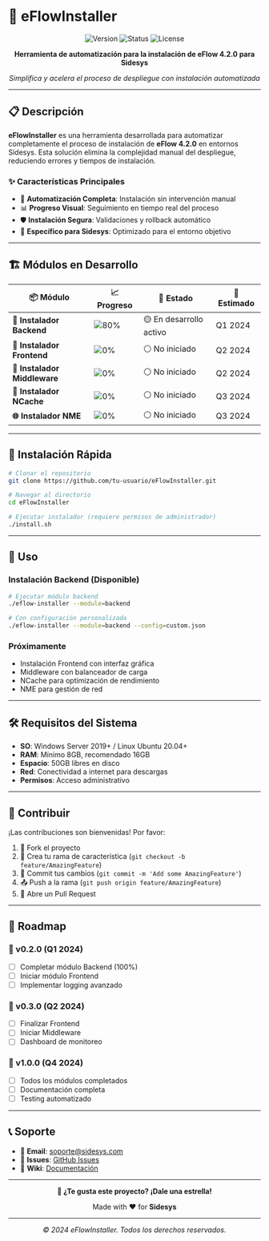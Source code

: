 # 🚀 eFlowInstaller

<div align="center">
  
  ![Version](https://img.shields.io/badge/version-v0.1.8--alpha-blue?style=for-the-badge&logo=semantic-release)
  ![Status](https://img.shields.io/badge/status-En%20Desarrollo-orange?style=for-the-badge&logo=github-actions)
  ![License](https://img.shields.io/badge/license-MIT-green?style=for-the-badge&logo=open-source-initiative)
  
  **Herramienta de automatización para la instalación de eFlow 4.2.0 para Sidesys**
  
  *Simplifica y acelera el proceso de despliegue con instalación automatizada*

</div>

---

## 📋 Descripción

**eFlowInstaller** es una herramienta desarrollada para automatizar completamente el proceso de instalación de **eFlow 4.2.0** en entornos Sidesys. Esta solución elimina la complejidad manual del despliegue, reduciendo errores y tiempos de instalación.

### ✨ Características Principales

- 🔧 **Automatización Completa**: Instalación sin intervención manual
- 📊 **Progreso Visual**: Seguimiento en tiempo real del proceso
- 🛡️ **Instalación Segura**: Validaciones y rollback automático
- 🎯 **Específico para Sidesys**: Optimizado para el entorno objetivo

---

## 🏗️ Módulos en Desarrollo

<table align="center">
<thead>
<tr>
<th>📦 Módulo</th>
<th>📈 Progreso</th>
<th>🚦 Estado</th>
<th>📅 Estimado</th>
</tr>
</thead>
<tbody>
<tr>
<td><strong>🔧 Instalador Backend</strong></td>
<td>
  <img src="https://geps.dev/progress/80" alt="80%" />
</td>
<td>🟡 En desarrollo activo</td>
<td>Q1 2024</td>
</tr>
<tr>
<td><strong>🎨 Instalador Frontend</strong></td>
<td>
  <img src="https://geps.dev/progress/0" alt="0%" />
</td>
<td>⚪ No iniciado</td>
<td>Q2 2024</td>
</tr>
<tr>
<td><strong>🔄 Instalador Middleware</strong></td>
<td>
  <img src="https://geps.dev/progress/0" alt="0%" />
</td>
<td>⚪ No iniciado</td>
<td>Q2 2024</td>
</tr>
<tr>
<td><strong>💾 Instalador NCache</strong></td>
<td>
  <img src="https://geps.dev/progress/0" alt="0%" />
</td>
<td>⚪ No iniciado</td>
<td>Q3 2024</td>
</tr>
<tr>
<td><strong>🌐 Instalador NME</strong></td>
<td>
  <img src="https://geps.dev/progress/0" alt="0%" />
</td>
<td>⚪ No iniciado</td>
<td>Q3 2024</td>
</tr>
</tbody>
</table>

---

## 🚀 Instalación Rápida

```bash
# Clonar el repositorio
git clone https://github.com/tu-usuario/eFlowInstaller.git

# Navegar al directorio
cd eFlowInstaller

# Ejecutar instalador (requiere permisos de administrador)
./install.sh
```

---

## 📖 Uso

### Instalación Backend (Disponible)

```bash
# Ejecutar módulo backend
./eflow-installer --module=backend

# Con configuración personalizada
./eflow-installer --module=backend --config=custom.json
```

### Próximamente
- Instalación Frontend con interfaz gráfica
- Middleware con balanceador de carga
- NCache para optimización de rendimiento
- NME para gestión de red

---

## 🛠️ Requisitos del Sistema

- **SO**: Windows Server 2019+ / Linux Ubuntu 20.04+
- **RAM**: Mínimo 8GB, recomendado 16GB
- **Espacio**: 50GB libres en disco
- **Red**: Conectividad a internet para descargas
- **Permisos**: Acceso administrativo

---

## 🤝 Contribuir

¡Las contribuciones son bienvenidas! Por favor:

1. 🍴 Fork el proyecto
2. 🌿 Crea tu rama de característica (`git checkout -b feature/AmazingFeature`)
3. 💾 Commit tus cambios (`git commit -m 'Add some AmazingFeature'`)
4. 📤 Push a la rama (`git push origin feature/AmazingFeature`)
5. 🔄 Abre un Pull Request

---

## 📝 Roadmap

### 🎯 v0.2.0 (Q1 2024)
- [ ] Completar módulo Backend (100%)
- [ ] Iniciar módulo Frontend
- [ ] Implementar logging avanzado

### 🎯 v0.3.0 (Q2 2024)
- [ ] Finalizar Frontend
- [ ] Iniciar Middleware
- [ ] Dashboard de monitoreo

### 🎯 v1.0.0 (Q4 2024)
- [ ] Todos los módulos completados
- [ ] Documentación completa
- [ ] Testing automatizado

---

## 📞 Soporte

- 📧 **Email**: soporte@sidesys.com
- 💬 **Issues**: [GitHub Issues](https://github.com/tu-usuario/eFlowInstaller/issues)
- 📖 **Wiki**: [Documentación](https://github.com/tu-usuario/eFlowInstaller/wiki)

---

<div align="center">

**🌟 ¿Te gusta este proyecto? ¡Dale una estrella!**

Made with ❤️ for **Sidesys**

---

*© 2024 eFlowInstaller. Todos los derechos reservados.*

</div>